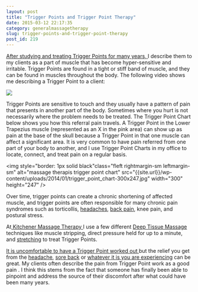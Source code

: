 ```yaml
---
layout: post
title: "Trigger Points and Trigger Point Therapy"
date: 2015-03-12 22:17:35
category: generalmassagetherapy
slug: trigger-points-and-trigger-point-therapy
post_id: 219
---
```

<p><a href="{{site.url}}/about/index.html">After studying and treating Trigger Points for many years, </a>I describe them to my clients as a part of muscle that has become hyper-sensitive and irritable. Trigger Points are found in a tight or stiff band of muscle, and they can be found in muscles throughout the body. The following video shows me describing a Trigger Point to a client:</p>

<div class="entry-image">
	<a href="https://www.youtube.com/watch?v=shGC3k2tlb0" data-lightbox="iframe">
	<img src="https://img.youtube.com/vi/shGC3k2tlb0/0.jpg" frameborder="0">
	</a>
</div>

<p>Trigger Points are sensitive to touch and they usually have a pattern of pain that presents in another part of the body. Sometimes where you hurt is not necessarily where the problem needs to be treated. The Trigger Point Chart below shows you how this referral pain travels. A Trigger Point in the Lower Trapezius muscle (represented as an X in the pink area) can show up as pain at the base of the skull because a Trigger Point in that one muscle can affect a significant area. It is very common to have pain referred from one part of your body to another, and I use Trigger Point Charts in my office to locate, connect, and treat pain on a regular basis.</p>

<img style="border: 1px solid black"class="fleft rightmargin-sm leftmargin-sm"  alt="massage therapis trigger point chart" src="{{site.url}}/wp-content/uploads/2014/01/trigger_point_chart-300x247.jpg" width="300" height="247" />

<p>Over time, trigger points can create a chronic shortening of affected muscle, and trigger points are often responsible for many chronic pain syndromes such as torticollis, <a href="{{site.url}}/generalmassagetherapy/tension-headaches-3/index.html">headaches</a>, <a href="{{site.url}}/generalmassagetherapy/low-back-pain/index.html">back pain</a>, knee pain, and postural stress.</p>

<p>At<a href="{{site.url}}/index.html"> Kitchener Massage Therapy </a>I use a few different <a href="{{site.url}}/generalmassagetherapy/what-is-deep-tissue-massage/index.html">Deep Tissue Massage </a>techniques like muscle stripping, direct pressure held for up to a minute, and <a href="{{site.url}}/stretching/general-guidelines-for-stretching/index.html">stretching</a> to treat Trigger Points.</p>

<p><a href="{{site.url}}/generalmassagetherapy/does-deep-tissue-massage-heart/index.html">It is uncomfortable to have a Trigger Point worked out </a>but the relief you get from the <a href="{{site.url}}/generalmassagetherapy/tension-headaches-3/index.html">headache</a>, <a href="{{site.url}}/generalmassagetherapy/low-back-pain/index.html">sore back</a> or <a href="{{site.url}}/generalmassagetherapy/what-can-deep-tissue-massage-treat/index.html">whatever it is you are experiencing</a> can be great. My clients often describe the pain from Trigger Point work as a good pain . I think this stems from the fact that someone has finally been able to pinpoint and address the source of their discomfort after what could have been many years.</p>
